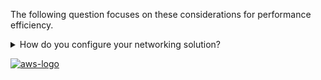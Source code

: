 The following question focuses on these considerations for performance efficiency.

<details>
<summary>How do you configure your networking solution?</summary>
<p>
The optimal network solution for a workload varies based on latency, throughput requirements, jitter, and bandwidth. Physical constraints, such as user or on-premises resources, determine location options. These constraints can be offset with edge locations or resource placement.
</p>
</details>


<a href="https://docs.aws.amazon.com/wellarchitected/latest/framework/perf-sel.html">![aws-logo](https://img.shields.io/badge/Amazon_AWS-FF9900?style=for-the-badge&logo=amazonaws&logoColor=white)</a>